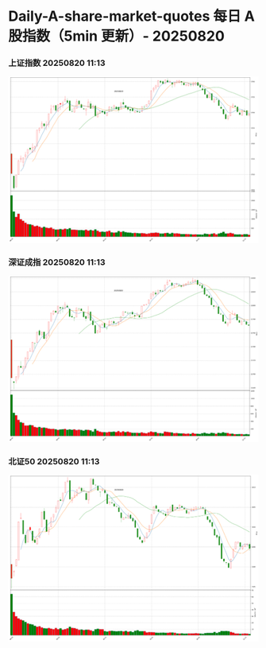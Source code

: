 
# Daily-A-share-market-quotes 每日 A 股指数（5min 更新）- 20250820

### 上证指数 20250820 11:13
![](./fig/2025/8/20250820-sh000001.png)

### 深证成指 20250820 11:13
![](./fig/2025/8/20250820-sz399001.png)

### 北证50 20250820 11:13
![](./fig/2025/8/20250820-bj899050.png)

